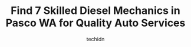 ---
layout: ampstory
image: https://images.unsplash.com/photo-1640168822478-3e59ab26add1?ixlib=rb-4.0.3&ixid=MnwxMjA3fDB8MHxwaG90by1wYWdlfHx8fGVufDB8fHx8&auto=format&fit=crop&w=640&h=853&q=80
author: techidn
featured: false
description: Searching for the finest Diesel Mechanic in Pasco WA, USA? Look no further than the 7 best Diesel Mechanic in the area, where youll find a team of highly qualified professionals ready to ha
title: Find 7 Skilled Diesel Mechanics in Pasco WA for Quality Auto Services
cover:
   title: Find 7 Skilled Diesel Mechanics in Pasco WA for Quality Auto Services
   subtitle: Rickpate
   background: https://images.unsplash.com/photo-1640168822478-3e59ab26add1?ixlib=rb-4.0.3&ixid=MnwxMjA3fDB8MHxwaG90by1wYWdlfHx8fGVufDB8fHx8&auto=format&fit=crop&w=640&h=853&q=80

pages: 
 - layout: thirds
   top: <h1>#1 Mendoza Auto Repair</h1>
   bottom: "<p>Great guys. Work with you to do what you want them to do rather than trying to sell you unnecessary service that typically American mechanic shops try to do. I will be th</p>"
   background: https://www.knot35.com/toplist/wp-content/uploads/2023/06/best-diesel-mechanic-1-in-pasco-wa-1685833479.jpeg
   backgroundblur: true
 - layout: thirds
   top: <h1>#2 Fat Boys Fleet Services</h1>
   bottom: "<p>720 N California Ave Ste D, Pasco, WA 99301, United States</p>"
   background: https://www.knot35.com/toplist/wp-content/uploads/2023/06/best-diesel-mechanic-2-in-pasco-wa-1685833480.jpeg
   cta:
      link: https://www.knot35.com/toplist/find-7-skilled-diesel-mechanics-in-pasco-wa-for-quality-auto-services/
      text: Find 7 Skilled Diesel Mechanics in Pasco WA for Quality Auto Services
 - layout: thirds
   top: <h1>#3 Advanced Automotive</h1>
   bottom: "<p>804 N 28th Ave, Pasco, WA 99301, United States</p>"
   background: https://www.knot35.com/toplist/wp-content/uploads/2023/06/best-diesel-mechanic-3-in-pasco-wa-1685833481.jpeg
   cta:
      link: https://www.knot35.com/toplist/find-7-skilled-diesel-mechanics-in-pasco-wa-for-quality-auto-services/
      text: Find 7 Skilled Diesel Mechanics in Pasco WA for Quality Auto Services
 - layout: thirds
   top: <h1>#4 Als Automotive Repair</h1>
   bottom: "<p>BACK ALLEY, 212 W Lewis St, Pasco, WA 99301, United States</p>"
   background: https://images.unsplash.com/photo-1533735380053-eb8d0759b24a?ixlib=rb-4.0.3&ixid=MnwxMjA3fDB8MHxwaG90by1wYWdlfHx8fGVufDB8fHx8&auto=format&fit=crop&w=640&h=853&q=80
   cta:
      link: https://www.knot35.com/toplist/find-7-skilled-diesel-mechanics-in-pasco-wa-for-quality-auto-services/
      text: Find 7 Skilled Diesel Mechanics in Pasco WA for Quality Auto Services
 - layout: thirds
   top: <h1>#5 Truck & Trailer - Repairs & Service</h1>
   bottom: "<p>3508 N Commercial Ave, Pasco, WA 99301, United States</p>"
   background: https://images.unsplash.com/photo-1599422314077-f4dfdaa4cd09?ixlib=rb-4.0.3&ixid=MnwxMjA3fDB8MHxwaG90by1wYWdlfHx8fGVufDB8fHx8&auto=format&fit=crop&w=640&h=853&q=80
   cta:
      link: https://www.knot35.com/toplist/find-7-skilled-diesel-mechanics-in-pasco-wa-for-quality-auto-services/
      text: Find 7 Skilled Diesel Mechanics in Pasco WA for Quality Auto Services
 - layout: thirds
   top: <h1>#6 Tri-Cities Diesel Injection</h1>
   bottom: "<p>707 S Oregon Ave, Pasco, WA 99301, United States</p>"
   background: https://images.unsplash.com/photo-1595364397663-fca4f075d796?ixlib=rb-4.0.3&ixid=MnwxMjA3fDB8MHxwaG90by1wYWdlfHx8fGVufDB8fHx8&auto=format&fit=crop&w=640&h=853&q=80
   cta:
      link: https://www.knot35.com/toplist/find-7-skilled-diesel-mechanics-in-pasco-wa-for-quality-auto-services/
      text: Find 7 Skilled Diesel Mechanics in Pasco WA for Quality Auto Services
 - layout: thirds
   top: <h1>#7 Cummins Sales and Service</h1>
   bottom: "<p>1708 E James St, Pasco, WA 99301, United States</p>"
   background: https://images.unsplash.com/photo-1608411404720-c8f0417bcdba?ixlib=rb-4.0.3&ixid=MnwxMjA3fDB8MHxwaG90by1wYWdlfHx8fGVufDB8fHx8&auto=format&fit=crop&w=640&h=853&q=80
   cta:
      link: https://www.knot35.com/toplist/find-7-skilled-diesel-mechanics-in-pasco-wa-for-quality-auto-services/
      text: Find 7 Skilled Diesel Mechanics in Pasco WA for Quality Auto Services
 - layout: thirds
   middle: Continue reading...
   background: https://plus.unsplash.com/premium_photo-1664640458616-3c74f8cb4589?ixlib=rb-4.0.3&ixid=MnwxMjA3fDB8MHxwaG90by1wYWdlfHx8fGVufDB8fHx8&auto=format&fit=crop&w=640&h=853&q=80
   cta:
      link: https://www.knot35.com/toplist/find-7-skilled-diesel-mechanics-in-pasco-wa-for-quality-auto-services/
      text: Find 7 Skilled Diesel Mechanics in Pasco WA for Quality Auto Services
      
---